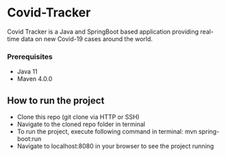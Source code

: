 # Covid-Tracker

Covid Tracker is a Java and SpringBoot based application providing real-time data on new Covid-19 cases around the world.

### Prerequisites
 - Java 11
 - Maven 4.0.0

## How to run the project
 - Clone this repo (git clone via HTTP or SSH)
 - Navigate to the cloned repo folder in terminal
 - To run the project, execute following command in terminal: mvn spring-boot:run
 - Navigate to localhost:8080 in your browser to see the project running
